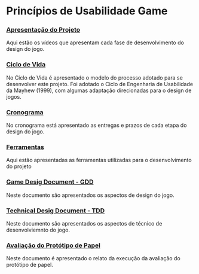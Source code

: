 # Princípios de Usabilidade Game

### [Apresentação do Projeto](apres_proj.md)

Aqui estão os vídeos que apresentam cada fase de desenvolvimento do design do jogo.

### [Ciclo de Vida](life_cicle.md)

No Ciclo de Vida é apresentado o modelo do processo adotado para se desenvolver este projeto. Foi adotado o Ciclo de Engenharia de Usabilidade da Mayhew (1999), com algumas adaptação direcionadas para o design de jogos.

### [Cronograma](schedule.md)

No cronograma está apresentado as entregas e prazos de cada etapa do design do jogo.

### [Ferramentas](tools.md)

Aqui estão apresentadas as ferramentas utilizadas para o desenvolvimento do projeto

### [Game Desig Document - GDD](gdd.md)

Neste documento são apresentados os aspectos de design do jogo.

### [Technical Desig Document - TDD](tdd.md)

Neste documento são apresentados os aspectos de técnico de desenvolviemnto do jogo.

### [Avaliação do Protótipo de Papel](prototype_low.md)

Neste documento é apresentado o relato da execução da avaliação do protótipo de papel.